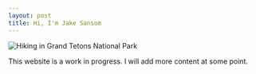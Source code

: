 ```yaml
---
layout: post
title: Hi, I'm Jake Sansom
---
```


![Hiking in Grand Tetons National Park](/jhsansom.github.io/_content/profile.JPG "Hiking in Grand Tetons National Park")

This website is a work in progress. I will add more content at some point.